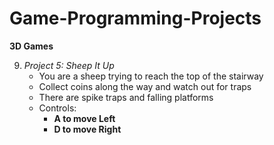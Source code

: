 # Game-Programming-Projects

**3D Games**

9. *Project 5:*
*Sheep It Up*
	- You are a sheep trying to reach the top of the stairway
	- Collect coins along the way and watch out for traps
	- There are spike traps and falling platforms
	- Controls:
	  - **A to move Left**
	  - **D to move Right**